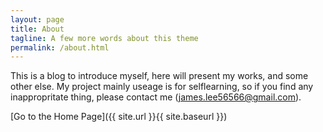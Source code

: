 ```yaml
---
layout: page
title: About
tagline: A few more words about this theme
permalink: /about.html
---
```


This is a blog to introduce myself, here will present my works, and some other else. My project mainly useage is for selflearning, so if you find any inappropritate thing, please contact me (james.lee56566@gmail.com).


[Go to the Home Page]({{ site.url }}{{ site.baseurl }})
